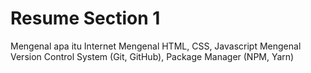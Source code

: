 # Resume Section 1
Mengenal apa itu Internet
Mengenal HTML, CSS, Javascript
Mengenal Version Control System (Git, GitHub), Package Manager (NPM, Yarn)